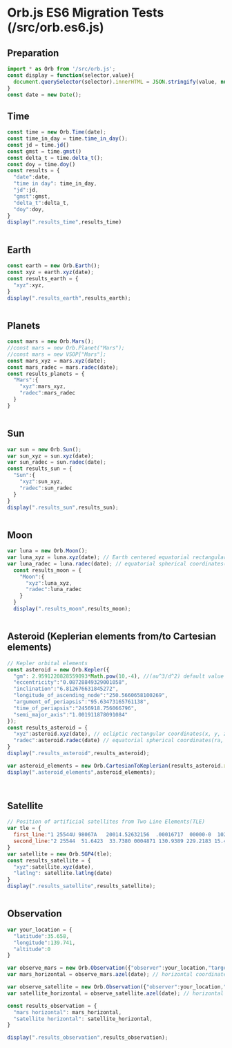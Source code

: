 # Orb.js ES6 Migration Tests (/src/orb.es6.js)

<script type="module">
  const display = function(selector,value){
    document.querySelector(selector).innerHTML = JSON.stringify(value, null, "  ");
  }
  import * as Orb from '/src/orb.es6.js';
  const date = new Date();
  const time = new Orb.Time(date);
  const time_in_day = time.time_in_day();
  const jd = time.jd();
  const gmst = time.gmst();
  const delta_t = time.delta_t();
  const doy = time.doy()
  const results_time = {
    "date":date,
    "time in day": time_in_day,
    "jd":jd,
    "gmst":gmst,
    "delta_t":delta_t,
    "doy":doy,
  }
  display(".results_time",results_time);
  const earth = new Orb.Earth();
  const earth_xyz = earth.xyz(date);
  const results_earth = {
    "xyz":earth_xyz,
  }
  display(".results_earth",results_earth);
  const mars = new Orb.Mars();
  //const mars = new Orb.Planet("Mars");
  const mars_xyz = mars.xyz(date);
  const mars_radec = mars.radec(date);
  const results_planets = {
    "Mars":{
      "xyz":mars_xyz,
      "radec":mars_radec
    }
  }
  display(".results_planets",results_planets);
  var sun = new Orb.Sun();
  var sun_xyz = sun.xyz(date);
  var sun_radec = sun.radec(date);
  const results_sun = {
    "Sun":{
      "xyz":sun_xyz,
      "radec":sun_radec
    }
  }
  display(".results_sun",results_sun);
// Position of the moon
var luna = new Orb.Moon();
var luna_xyz = luna.xyz(date); // Earth centered equatorial rectangular coordinates (x, y, z)
var luna_radec = luna.radec(date); // equatorial spherical coordinates(ra, dec, distance)
  const results_moon = {
    "Moon":{
      "xyz":luna_xyz,
      "radec":luna_radec
    }
  }
  display(".results_moon",results_moon);

// Kepler orbital elements
var asteroid = new Orb.Kepler({
  "gm": 2.9591220828559093*Math.pow(10,-4), //(au^3/d^2) default value is the sun, so you can omit this line.
  "eccentricity":"0.08728849329001058",
  "inclination":"6.812676631845272",
  "longitude_of_ascending_node":"250.5660658100269",
  "argument_of_periapsis":"95.63473165761138",
  "time_of_periapsis":"2456918.756066796",
  "semi_major_axis":"1.001911878091084"
});

const results_asteroid = {
  "xyz":asteroid.xyz(date), // ecliptic rectangular coordinates(x, y, z, xdot, ydot, zdot)
  "radec":asteroid.radec(date) // equatorial spherical coordinates(ra, dec, distance)
}
display(".results_asteroid",results_asteroid);

var asteroid_elements = new Orb.CartesianToKeplerian(results_asteroid.xyz)
display(".asteroid_elements",asteroid_elements);

// Position of artificial satellites from Two Line Elements(TLE)
var tle = {
  first_line:"1 25544U 98067A   20014.52632156  .00016717  00000-0  10270-3 0  9015",
  second_line:"2 25544  51.6423  33.7380 0004871 130.9389 229.2183 15.49556564  8038"
}
var satellite = new Orb.SGP4(tle);
const results_satellite = {
  "xyz":satellite.xyz(date),
  "latlng": satellite.latlng(date)
}
display(".results_satellite",results_satellite);

var your_location = {
  "latitude":35.658,
  "longitude":139.741,
  "altitude":0
}

var observe_mars = new Orb.Observation({"observer":your_location,"target":mars});
var mars_horizontal = observe_mars.azel(date); // horizontal coordinates(azimuth, elevation)

var observe_satellite = new Orb.Observation({"observer":your_location,"target":satellite});
var satellite_horizontal = observe_satellite.azel(date); // horizontal coordinates(azimuth, elevation)

const results_observation = {
  "mars horizontal": mars_horizontal,
  "satellite horizontal": satellite_horizontal,
}

display(".results_observation",results_observation);

</script>

## Preparation
```JavaScript
import * as Orb from '/src/orb.js';
const display = function(selector,value){
  document.querySelector(selector).innerHTML = JSON.stringify(value, null, "  ");
}
const date = new Date();
```

## Time
```JavaScript
const time = new Orb.Time(date);
const time_in_day = time.time_in_day();
const jd = time.jd()
const gmst = time.gmst()
const delta_t = time.delta_t();
const doy = time.doy()
const results = {
  "date":date,
  "time in day": time_in_day,
  "jd":jd,
  "gmst":gmst,
  "delta_t":delta_t,
  "doy":doy,
}
display(".results_time",results_time)
```
<pre class="results_time"></pre>

## Earth
```JavaScript
const earth = new Orb.Earth();
const xyz = earth.xyz(date);
const results_earth = {
  "xyz":xyz,
}
display(".results_earth",results_earth);
```
<pre class="results_earth"></pre>

## Planets
```JavaScript
const mars = new Orb.Mars();
//const mars = new Orb.Planet("Mars");
//const mars = new VSOP["Mars"];
const mars_xyz = mars.xyz(date);
const mars_radec = mars.radec(date);
const results_planets = {
  "Mars":{
    "xyz":mars_xyz,
    "radec":mars_radec
  }
}
```
<pre class="results_planets"></pre>

## Sun
```JavaScript
var sun = new Orb.Sun();
var sun_xyz = sun.xyz(date);
var sun_radec = sun.radec(date);
const results_sun = {
  "Sun":{
    "xyz":sun_xyz,
    "radec":sun_radec
  }
}
display(".results_sun",results_sun);
```
<pre class="results_sun"></pre>

## Moon
```JavaScript
var luna = new Orb.Moon();
var luna_xyz = luna.xyz(date); // Earth centered equatorial rectangular coordinates (x, y, z)
var luna_radec = luna.radec(date); // equatorial spherical coordinates(ra, dec, distance)
  const results_moon = {
    "Moon":{
      "xyz":luna_xyz,
      "radec":luna_radec
    }
  }
  display(".results_moon",results_moon);

```
<pre class="results_moon"></pre>


## Asteroid (Keplerian elements from/to Cartesian elements)
```JavaScript
// Kepler orbital elements
const asteroid = new Orb.Kepler({
  "gm": 2.9591220828559093*Math.pow(10,-4), //(au^3/d^2) default value is the sun, so you can omit this line.
  "eccentricity":"0.08728849329001058",
  "inclination":"6.812676631845272",
  "longitude_of_ascending_node":"250.5660658100269",
  "argument_of_periapsis":"95.63473165761138",
  "time_of_periapsis":"2456918.756066796",
  "semi_major_axis":"1.001911878091084"
});
const results_asteroid = {
  "xyz":asteroid.xyz(date), // ecliptic rectangular coordinates(x, y, z, xdot, ydot, zdot)
  "radec":asteroid.radec(date) // equatorial spherical coordinates(ra, dec, distance)
}
display(".results_asteroid",results_asteroid);

var asteroid_elements = new Orb.CartesianToKeplerian(results_asteroid.xyz)
display(".asteroid_elements",asteroid_elements);

```

<pre class="results_asteroid"></pre>

<pre class="asteroid_elements"></pre>

## Satellite

```JavaScript
// Position of artificial satellites from Two Line Elements(TLE)
var tle = {
  first_line:"1 25544U 98067A   20014.52632156  .00016717  00000-0  10270-3 0  9015",
  second_line:"2 25544  51.6423  33.7380 0004871 130.9389 229.2183 15.49556564  8038"
}
var satellite = new Orb.SGP4(tle);
const results_satellite = {
  "xyz":satellite.xyz(date),
  "latlng": satellite.latlng(date)
}
display(".results_satellite",results_satellite);
```

<pre class="results_satellite"></pre>



## Observation

```JavaScript
var your_location = {
  "latitude":35.658,
  "longitude":139.741,
  "altitude":0
}

var observe_mars = new Orb.Observation({"observer":your_location,"target":mars});
var mars_horizontal = observe_mars.azel(date); // horizontal coordinates(azimuth, elevation)

var observe_satellite = new Orb.Observation({"observer":your_location,"target":satellite});
var satellite_horizontal = observe_satellite.azel(date); // horizontal coordinates(azimuth, elevation)

const results_observation = {
  "mars horizontal": mars_horizontal,
  "satellite horizontal": satellite_horizontal,
}

display(".results_observation",results_observation);

```
<pre class="results_observation"></pre>

